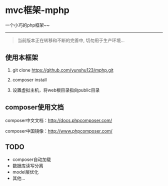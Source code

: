 # mvc框架-mphp
一个小巧的php框架~~

---

> 当前版本正在转移和不断的完善中, 切勿用于生产环境...


## 使用本框架
1. git clone https://github.com/yunshu123/mphp.git

2. composer install

3. 设置虚拟主机，将web根目录指向public目录

## composer使用文档

composer中文文档：http://docs.phpcomposer.com/

composer中国镜像：http://www.phpcomposer.com/

## TODO
* composer自动加载
* 数据库读写分离
* model层优化
* 其他...
